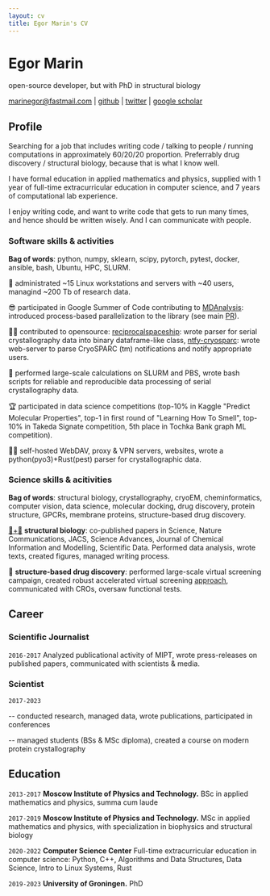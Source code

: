 ```yaml
---
layout: cv
title: Egor Marin's CV
---
```


# Egor Marin
open-source developer, but with PhD in structural biology

<div id="webaddress">
<a href="mailto:marinegor@fastmail.com">marinegor@fastmail.com</a>
| <a href="https://github.com/marinegor">github</a>
| <a href="https://twitter.com/egor__marin">twitter</a>
| <a href="https://scholar.google.com/citations?user=FJbv9XcAAAAJ">google scholar</a>
</div>


## Profile

Searching for a job that includes writing code / talking to people / running computations in approximately 60/20/20 proportion. Preferrably drug discovery / structural biology, because that is what I know well.

I have formal education in applied mathematics and physics, supplied with 1 year of full-time extracurricular education in computer science, and 7 years of computational lab experience.

I enjoy writing code, and want to write code that gets to run many times, and hence should be written wisely. And I can communicate with people.

### Software skills & activities

__Bag of words__: python, numpy, sklearn, scipy, pytorch, pytest, docker, ansible, bash, Ubuntu, HPC, SLURM.

💾 administrated ~15 Linux workstations and servers with ~40 users, managind ~200 Tb of research data.

😎 participated in Google Summer of Code contributing to [MDAnalysis](https://github.com/MDAnalysis/mdanalysis/): introduced process-based parallelization to the library (see main [PR](https://github.com/marinegor/mdanalysis/tree/feature/dask-0)).

🧑‍💻 contributed to opensource: [reciprocalspaceship](https://github.com/rs-station/reciprocalspaceship): wrote parser for serial crystallography data into binary dataframe-like class, [ntfy-cryosparc](https://github.com/marinegor/ntfy_cryosparc/): wrote web-server to parse CryoSPARC (tm) notifications and notify appropriate users.

🍝 performed large-scale calculations on SLURM and PBS, wrote  bash scripts for reliable and reproducible data processing of serial crystallography data.

🏆 participated in data science competitions (top-10% in Kaggle "Predict Molecular Properties", top-1 in first round of "Learning How To Smell", top-10% in Takeda Signate competition, 5th place in Tochka Bank graph ML competition).

🤷‍♂️ self-hosted WebDAV, proxy & VPN servers, websites, wrote a python(pyo3)+Rust(pest) parser for crystallographic data.

### Science skills & acitivities

**Bag of words**: structural biology, crystallography, cryoEM, cheminformatics, computer vision, data science, molecular docking, drug discovery, protein structure, GPCRs, membrane proteins, structure-based drug discovery.

[🧬+🥩](https://www.nature.com/articles/d41586-023-00674-1) **structural biology**: co-published papers in Science, Nature Communications, JACS, Science Advances, Journal of Chemical Information and Modelling, Scientific Data. Performed data analysis, wrote texts, created figures, managed writing process.

💊 **structure-based drug discovery**: performed large-scale virtual screening campaign, created robust accelerated virtual screening [approach](https://pubs.acs.org/doi/10.1021/acs.jcim.3c01661), communicated with CROs, oversaw functional tests.


## Career

### Scientific Journalist
`2016-2017`
Analyzed publicational activity of MIPT, wrote press-releases on published papers, communicated with scientists & media.

### Scientist
`2017-2023`

-- conducted research, managed data, wrote publications, participated in conferences

-- managed students (BSs & MSc diploma), created a course on modern protein crystallography

## Education

`2013-2017`
__Moscow Institute of Physics and Technology.__
BSc in applied mathematics and physics, summa cum laude

`2017-2019`
__Moscow Institute of Physics and Technology.__
MSc in applied mathematics and physics, with specialization in biophysics and structural biology

`2020-2022`
**Computer Science Center**
Full-time extracurricular education in computer science: Python, C++, Algorithms and Data Structures, Data Science, Intro to Linux Systems, Rust

`2019-2023`
__University of Groningen.__
PhD

<!-- ### Footer

Last updated: January 2024 -->


